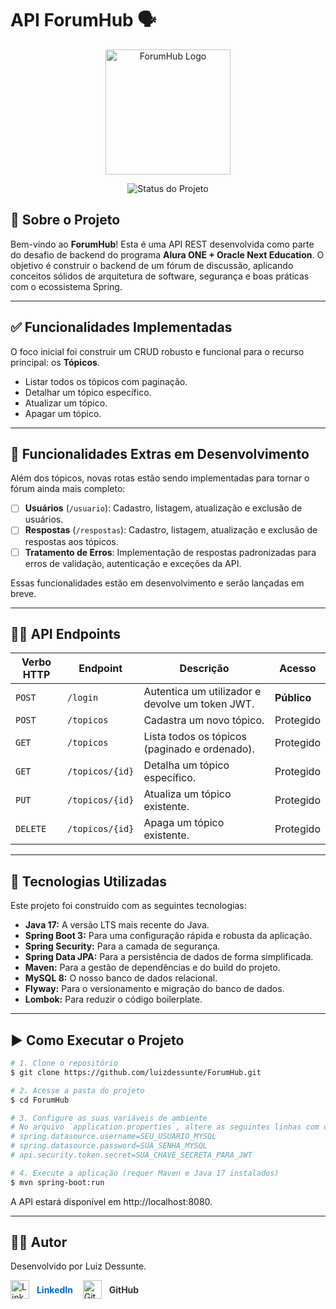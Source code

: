# API ForumHub 🗣️

<p align="center">
  <img alt="ForumHub Logo" src="https://raw.githubusercontent.com/luizdessunte/ForumHub/main/src/main/resources/static/images/logo.png" width="200">
</p>

<p align="center">
  <img alt="Status do Projeto" src="https://img.shields.io/badge/STATUS-EM%20DESENVOLVIMENTO-yellow">
</p>

## 🎯 Sobre o Projeto

Bem-vindo ao **ForumHub**! Esta é uma API REST desenvolvida como parte do desafio de backend do programa **Alura ONE + Oracle Next Education**. O objetivo é construir o backend de um fórum de discussão, aplicando conceitos sólidos de arquitetura de software, segurança e boas práticas com o ecossistema Spring.

---

## ✅ Funcionalidades Implementadas

O foco inicial foi construir um CRUD robusto e funcional para o recurso principal: os **Tópicos**.

- Listar todos os tópicos com paginação.
- Detalhar um tópico específico.
- Atualizar um tópico.
- Apagar um tópico.

---

## 🚧 Funcionalidades Extras em Desenvolvimento

Além dos tópicos, novas rotas estão sendo implementadas para tornar o fórum ainda mais completo:

- [ ] **Usuários** (`/usuario`): Cadastro, listagem, atualização e exclusão de usuários.
- [ ] **Respostas** (`/respostas`): Cadastro, listagem, atualização e exclusão de respostas aos tópicos.
- [ ] **Tratamento de Erros**: Implementação de respostas padronizadas para erros de validação, autenticação e exceções da API.

Essas funcionalidades estão em desenvolvimento e serão lançadas em breve.

---

## 🧑‍💻 API Endpoints

| Verbo HTTP | Endpoint         | Descrição                                              | Acesso     |
|------------|------------------|--------------------------------------------------------|------------|
| `POST`     | `/login`         | Autentica um utilizador e devolve um token JWT.        | **Público**|
| `POST`     | `/topicos`       | Cadastra um novo tópico.                               | Protegido  |
| `GET`      | `/topicos`       | Lista todos os tópicos (paginado e ordenado).          | Protegido  |
| `GET`      | `/topicos/{id}`  | Detalha um tópico específico.                          | Protegido  |
| `PUT`      | `/topicos/{id}`  | Atualiza um tópico existente.                          | Protegido  |
| `DELETE`   | `/topicos/{id}`  | Apaga um tópico existente.                             | Protegido  |

---

## 🚀 Tecnologias Utilizadas

Este projeto foi construído com as seguintes tecnologias:

- **Java 17:** A versão LTS mais recente do Java.
- **Spring Boot 3:** Para uma configuração rápida e robusta da aplicação.
- **Spring Security:** Para a camada de segurança.
- **Spring Data JPA:** Para a persistência de dados de forma simplificada.
- **Maven:** Para a gestão de dependências e do build do projeto.
- **MySQL 8:** O nosso banco de dados relacional.
- **Flyway:** Para o versionamento e migração do banco de dados.
- **Lombok:** Para reduzir o código boilerplate.

---

## ▶️ Como Executar o Projeto

```bash
# 1. Clone o repositório
$ git clone https://github.com/luizdessunte/ForumHub.git

# 2. Acesse a pasta do projeto
$ cd ForumHub

# 3. Configure as suas variáveis de ambiente
# No arquivo `application.properties`, altere as seguintes linhas com os seus dados:
# spring.datasource.username=SEU_USUARIO_MYSQL
# spring.datasource.password=SUA_SENHA_MYSQL
# api.security.token.secret=SUA_CHAVE_SECRETA_PARA_JWT

# 4. Execute a aplicação (requer Maven e Java 17 instalados)
$ mvn spring-boot:run
```

A API estará disponível em http://localhost:8080.

---

## 👨‍💻 Autor
Desenvolvido por Luiz Dessunte.

<p>
  <a href="https://www.linkedin.com/in/luiz-dessunte/" target="_blank" style="text-decoration:none;">
    <img src="https://cdn.jsdelivr.net/gh/devicons/devicon/icons/linkedin/linkedin-original.svg" width="30" height="30" alt="LinkedIn" style="vertical-align:middle;"/>
    <span style="vertical-align:middle; margin-left: 8px; font-weight: bold; color: #0A66C2;">LinkedIn</span>
  </a>
  &nbsp;&nbsp;
  <a href="https://github.com/luizdessunte" target="_blank" style="text-decoration:none;">
    <img src="https://cdn.jsdelivr.net/gh/devicons/devicon/icons/github/github-original.svg" width="30" height="30" alt="GitHub" style="vertical-align:middle;"/>
    <span style="vertical-align:middle; margin-left: 8px; font-weight: bold; color: #333;">GitHub</span>
  </a>
</p>
